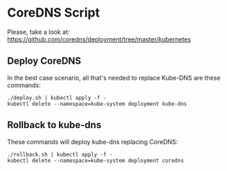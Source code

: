 # CoreDNS Script

Please, take a look at: <https://github.com/coredns/deployment/tree/master/kubernetes>

## Deploy CoreDNS

In the best case scenario, all that's needed to replace Kube-DNS are these commands:

```console
./deploy.sh | kubectl apply -f -
kubectl delete --namespace=kube-system deployment kube-dns
```

## Rollback to kube-dns

These commands will deploy kube-dns replacing CoreDNS:

```comsole
./rollback.sh | kubectl apply -f -
kubectl delete --namespace=kube-system deployment coredns
```
